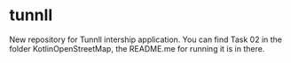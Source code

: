 # tunnll
New repository for Tunnll intership application.
You can find Task 02 in the folder KotlinOpenStreetMap, the README.me for running it is in there.
